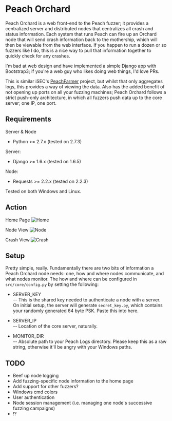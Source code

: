 Peach Orchard
==

Peach Orchard is a web front-end to the Peach fuzzer; it provides a centralized server and distributed nodes that centralizes all crash and status information.  Each system that runs Peach can fire up an Orchard node that will send crash information back to the mothership, which will then be viewable from the web interface.  If you happen to run a dozen or so fuzzers like I do, this is a nice way to pull that information together to quickly check for any crashes.

I'm bad at web design and have implemented a simple Django app with Bootstrap3; if you're a web guy who likes doing web things, I'd love PRs.

This is similar iSEC's [PeachFarmer](https://github.com/iSECPartners/PeachFarmer) project, but whilst that only aggregates logs, this provides a way of viewing the data.  Also has the added benefit of not opening up ports on all your fuzzing machines; Peach Orchard follows a strict push-only architecture, in which all fuzzers push data up to the core server; one IP, one port.

Requirements
----
Server & Node
* Python >= 2.7.x (tested on 2.7.3)

Server:
* Django >= 1.6.x (tested on 1.6.5)

Node:
* Requests >= 2.2.x (tested on 2.2.3)


Tested on both Windows and Linux.

Action
-----

Home Page
![Home](http://i.imgur.com/xdPXUT8.jpg)

Node View
![Node](http://i.imgur.com/tq9EkX4.jpg)

Crash View
![Crash](http://i.imgur.com/f3eHtP7.jpg)


Setup
----

Pretty simple, really.  Fundamentally there are two bits of information a Peach Orchard node needs: one, how and where nodes communicate, and what nodes monitor.  The how and where can be configured in `src/core/config.py` by setting the following:

* SERVER_KEY  
  -- This is the shared key needed to authenticate a node with a server.  On initial setup, the server will generate `secret_key.py`, which contains your randomly generated 64 byte PSK.  Paste this into here.

* SERVER_IP  
  -- Location of the core server, naturally.

* MONITOR_DIR  
  -- Absolute path to your Peach Logs directory.  Please keep this as a raw string, otherwise it'll be angry with your Windows paths.


TODO
----

* Beef up node logging
* Add fuzzing-specific node information to the home page
* Add support for other fuzzers?
* Windows cmd colors
* User authentication
* Node session management (i.e. managing one node's successive fuzzing campaigns)
* !?
